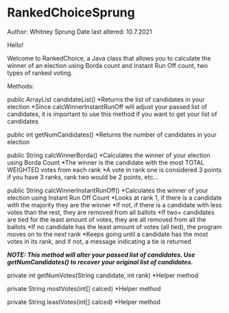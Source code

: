 # RankedChoiceSprung
Author: Whitney Sprung
Date last altered: 10.7.2021

Hello!

Welcome to RankedChoice, a Java class that allows you to calculate the winner of an election using Borda count and Instant Run Off count, two types of ranked voting.

Methods:

public ArrayList<String> candidateList()
 *Returns the list of candidates in your election
 *Since calcWinnerInstantRunOff will adjust your passed list of candidates, it is important to use this method if you want to get your list of candidates

public int getNumCandidates()
 *Returns the number of candidates in your election

public String calcWinnerBorda()
 *Calculates the winner of your election using Borda Count
   *The winner is the candidate with the most TOTAL WEIGHTED votes from each rank
   *A vote in rank one is considered 3 points if you have 3 ranks, rank two would be 2 points, etc...

public String calcWinnerInstantRunOff()
 *Calculates the winner of your election using Instant Run Off Count
   *Looks at rank 1, if there is a candidate with the majority they are the winner
   *If not, if there is a candidate with less votes than the rest, they are removed from all ballots
	*If two+ candidates are tied for the least amount of votes, they are all removed from all the ballots
	*If no candidate has the least amount of votes (all tied), the program moves on to the next rank
 *Keeps going until a candidate has the most votes in its rank, and if not, a message indicating a tie is returned

 *****NOTE: This method will alter your passed list of candidates. Use getNumCandidates() to recover your original list of candidates.*****

private int getNumVotes(String candidate, int rank)
 *Helper method

private String mostVotes(int[] calced)
 *Helper method

private String leastVotes(int[] calced)
 *Helper method
